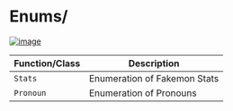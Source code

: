 # Enums/

[![image](https://img.shields.io/discord/719343092963999804?color=%237289DA&label=Parallel%20Yonder&logo=discord&logoColor=white)](https://discord.gg/CENcTvnarE)

| Function/Class |          Description             |
|----------------|----------------------------------|
| `Stats`        | Enumeration of Fakemon Stats     |
| `Pronoun`      | Enumeration of Pronouns          |
